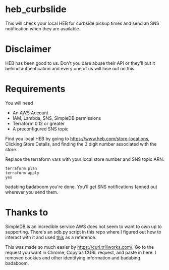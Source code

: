 # heb_curbslide

This will check your local HEB for curbside pickup times and send an SNS notification when they are available.

# Disclaimer

HEB has been good to us. Don't you dare abuse their API or they'll put it behind authentication and every one of us will lose out on this. 

# Requirements

You will need
- An AWS Account
- IAM, Lambda, SNS, SimpleDB permissions
- Terraform 0.12 or greater
- A preconfigured SNS topic

Find you local HEB by going to https://www.heb.com/store-locations, Clicking Store Details, and finding the 3 digit number associated with the store. 

Replace the terraform vars with your local store number and SNS topic ARN. 

```
terraform plan
terraform apply
yes
```

badabing badaboom you're done. You'll get SNS notifications fanned out wherever you send them. 

# Thanks to

SimpleDB is an incredible service AWS does not seem to want to own up to supporting. There's an sdb.py script in this repo where I figured out how to interact with it and used [this](https://gliptak.github.io/post/simpledb-example/) as a reference.

This was made so much easier by https://curl.trillworks.com/. Go to the request you want in Chrome, Copy as CURL request, and paste in here. I removed cookies and other identifying information and badabing badaboom. 



